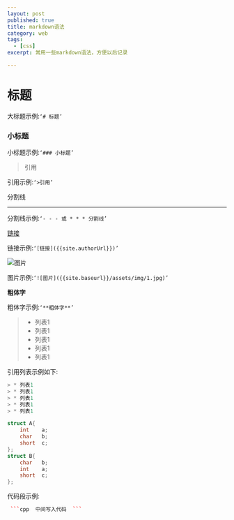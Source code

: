 ```yaml
---
layout: post
published: true
title: markdown语法
category: web
tags: 
  - [css]
excerpt: 常用一些markdown语法，方便以后记录

---
```


# 标题
大标题示例:`‘# 标题’`

### 小标题
小标题示例:`‘### 小标题’`

>引用

引用示例:`‘>引用’`

分割线
* * *

分割线示例:`‘- - - 或 * * * 分割线’`


[链接]({{site.authorUrl}})

链接示例:`‘[链接]({{site.authorUrl}})’`

![图片]({{site.baseurl}}/assets/img/1.jpg)

图片示例:`‘![图片]({{site.baseurl}}/assets/img/1.jpg)’`

**粗体字**

粗体字示例:`‘**粗体字**’`

> * 列表1
> * 列表1
> * 列表1
> * 列表1
> * 列表1

引用列表示例如下:

```cpp
> * 列表1
> * 列表1
> * 列表1
> * 列表1
> * 列表1
```

```cpp
struct A{
    int    a;
    char   b;
    short  c;
};
struct B{
    char   b;
    int    a;
    short  c;
};
```
代码段示例:
```cpp
 ```cpp  中间写入代码  ```
```

